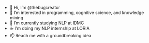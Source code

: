 - 👋 Hi, I’m @thebugcreator
- 👀 I’m interested in programming, cognitive science, and knowledge mining
- 🌱 I’m currently studying NLP at IDMC
- ☕ I'm doing my NLP internship at LORIA
- 📫 Reach me with a groundbreaking idea

<!---
thebugcreator/thebugcreator is a ✨ special ✨ repository because its `README.md` (this file) appears on your GitHub profile.
You can click the Preview link to take a look at your changes.
--->
